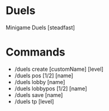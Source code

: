 # Duels
Minigame Duels [steadfast]

# Commands
- /duels create [customName] [level]
- /duels pos [1/2] [name]
- /duels lobby [name]
- /duels lobbypos [1/2] [name]
- /duels save [name]
- /duels tp [level]
